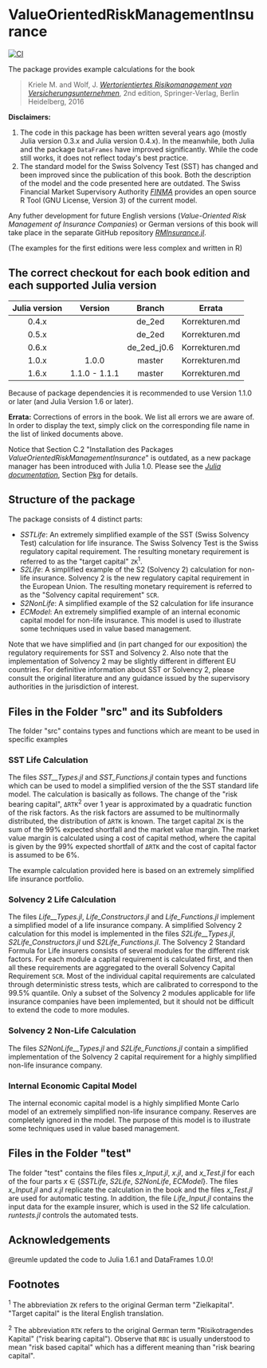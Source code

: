 # ValueOrientedRiskManagementInsurance

[![CI](https://github.com/mkriele/ValueOrientedRiskManagementInsurance.jl/workflows/CI/badge.svg)](https://github.com/mkriele/ValueOrientedRiskManagementInsurance.jl/actions)



The package provides example calculations for the  book

> Kriele M. and Wolf, J. [_Wertorientiertes Risikomanagement von  Versicherungsunternehmen_](http://www.springer.com/de/book/9783662502563), 2nd edition, Springer-Verlag, Berlin Heidelberg,  2016

**Disclaimers:**  
1) The code in this package has been written several years ago (mostly Julia version 0.3.x and Julia version 0.4.x).  In the meanwhile, both Julia and the package `DataFrames` have improved significantly. While the code still works, it does not reflect today's best practice.
2) The standard model for the Swiss Solvency Test (SST) has changed and  been improved since the publication of this book. Both the description of the model and the code presented here are outdated.  The Swiss Financial Market Supervisory Authority [_FINMA_](https://www.finma.ch/en/) provides an open source R Tool (GNU License, Version 3) of the current model.

Any futher development for future English versions (_Value-Oriented Risk Management of Insurance Companies_) or German versions of this book will take place in the separate GitHub repository [_RMInsurance.jl_](https://github.com/mkriele/RMInsurance.jl).  

(The examples for the first editions  were less complex and written in R)

## The correct checkout for each book edition and each supported Julia version

| Julia version   | Version         | Branch       | Errata                | 
|:---------------:|:---------------:|:------------:|:---------------------:|
| 0.4.x           |                 |  de_2ed      | Korrekturen.md        |
| 0.5.x           |                 |  de_2ed      | Korrekturen.md        |
| 0.6.x           |                 |  de_2ed_j0.6 | Korrekturen.md        |
| 1.0.x           |  1.0.0          |  master      | Korrekturen.md        |
| 1.6.x           |  1.1.0  - 1.1.1 |  master      | Korrekturen.md        |

Because of package dependencies it is recommended to use  Version 1.1.0 or later (and Julia Version 1.6 or later). 

**Errata:** Corrections of errors in the book.  We list all errors we are aware of. In order to display the text, simply click on the corresponding file name in the list of linked documents above.

Notice that Section C.2 "Installation des Packages _ValueOrientedRiskManagementInsurance_" is outdated, as a new package manager has been introduced with Julia 1.0.  Please see the [_Julia documentation_](https://docs.julialang.org/en/v1/), Section  [Pkg](https://docs.julialang.org/en/v1/stdlib/Pkg/) for details.

## Structure of the package

 The package consists of 4 distinct parts:

 - *SSTLife*: An extremely simplified example of the SST (Swiss Solvency Test) calculation for life insurance. The Swiss Solvency Test is the Swiss regulatory capital requirement.  The resulting monetary requirement is referred to as the "target capital" `ZK`<sup>1</sup>.
 - *S2Life*: A simplified example of the S2 (Solvency 2) calculation for non-life insurance. Solvency 2 is the new regulatory capital requirement in the European Union. The resulting monetary requirement is referred to as the "Solvency capital requirement" `SCR`.
 - *S2NonLife*: A simplified example of the S2 calculation for life insurance
 - *ECModel*: An extremely simplified example of an internal economic capital model for non-life insurance. This model is used to illustrate some techniques used in value based management.

Note that we have simplified and (in part changed for our exposition) the regulatory requirements for SST and Solvency 2. Also note that the implementation of Solvency 2 may be slightly different in different EU countries. For definitive information about SST or Solvency 2, please consult the original literature and any guidance issued by the supervisory authorities in the jurisdiction of interest.

## Files in the Folder "src" and its Subfolders

The folder "src" contains types and functions which are meant to be used in specific examples

### SST Life Calculation

The files *SST__Types.jl* and *SST_Functions.jl* contain types and functions which can be used to model a simplified version of the the SST standard life model. The calculation is basically as follows. The change of the "risk bearing capital", `ΔRTK`<sup>2</sup> over 1 year is approximated by a quadratic function of the risk factors. As the risk factors are assumed to be multinormally distributed, the distribution of `ΔRTK` is known.  The target capital `ZK` is the sum of the 99% expected shortfall and the market value margin.  The market value margin is calculated using a cost of capital method, where the capital is given by the 99% expected shortfall of `ΔRTK` and the cost of capital factor is assumed to be 6%.

 The example calculation provided here is based on an extremely simplified life insurance portfolio.

### Solvency 2 Life Calculation

The files *Life__Types.jl*, *Life_Constructors.jl* and *Life_Functions.jl* implement a simplified model of a life insurance company.  A simplified Solvency 2 calculation for this model is implemented in the files *S2Life__Types.jl*, *S2Life_Constructors.jl* und *S2Life_Functions.jl*. The Solvency 2 Standard Formula for Life insurers consists of several modules for the different risk factors. For each module a capital requirement is calculated first, and then all these requirements are aggregated to the overall Solvency Capital Requirement `SCR`. Most of the individual capital requirements are calculated through deterministic stress tests, which are calibrated to correspond to the 99.5% quantile.  Only a subset of the Solvency 2 modules applicable for life insurance companies have been implemented, but it should not be difficult to extend the code to more modules.


### Solvency 2 Non-Life Calculation

The files *S2NonLife__Types.jl* and *S2Life_Functions.jl* contain a simplified implementation of the Solvency 2 capital requirement for a highly simplified non-life insurance company.

### Internal Economic Capital Model

The internal economic capital model is a highly simplified Monte Carlo model of an extremely simplified non-life insurance company.  Reserves are completely ignored in the model. The purpose of this model is to illustrate some techniques used in value based management.

## Files in the Folder "test"

The folder "test" contains the files files *x_Input.jl*, *x.jl*, and *x_Test.jl* for each of the four parts *x* ∈ {*SSTLife*, *S2Life*, *S2NonLife*, *ECModel*}. The files *x_Input.jl* and *x.jl* replicate the calculation in the book and the files *x_Test.jl* are used for automatic testing.  In addition, the file *Life_Input.jl* contains the input data for the example insurer, which is used  in the S2 life calculation.  *runtests.jl* controls the automated tests.

## Acknowledgements

@reumle updated the code to Julia 1.6.1 and DataFrames 1.0.0!

## Footnotes

<sup>1</sup> The abbreviation `ZK` refers to the original German term "Zielkapital". "Target capital" is the literal English translation.

<sup>2</sup> The abbreviation `RTK` refers to the  original German term "Risikotragendes Kapital" ("risk bearing capital"). Observe that `RBC` is usually understood to mean "risk based capital" which has a different meaning than "risk bearing capital".  
